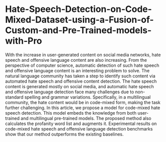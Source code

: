 # Hate-Speech-Detection-on-Code-Mixed-Dataset-using-a-Fusion-of-Custom-and-Pre-Trained-models-with-Pro
With the increase in user-generated content on social media networks, hate speech and offensive language content are also increasing. From the perspective of computer science, automatic detection of such hate speech and offensive language content is an interesting problem to solve. The natural language community has taken a step to identify such content via automated hate speech and offensive content detection. The hate speech content is generated mostly on social media, and automatic hate speech and offensive language detection face many challenges due to non-standard spelling and grammar variations. Specifically, in a multilingual community, the hate content would be in code-mixed form, making the task further challenging. In this article, we propose a model for code-mixed hate speech detection. This model embeds the knowledge from both user-trained and multilingual pre-trained models. The proposed method also calculates the profanity word list and augments it. Experimental results on code-mixed hate speech and offensive language detection benchmarks show that our method outperforms the existing baselines.
